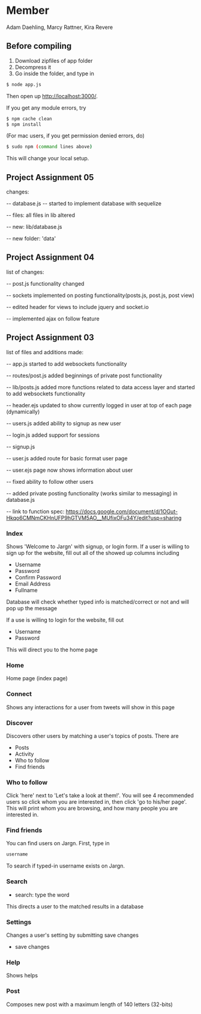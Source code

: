 # Member
Adam Daehling, Marcy Rattner, Kira Revere

## Before compiling
1) Download zipfiles of app folder
2) Decompress it
3) Go inside the folder, and type in
```sh
$ node app.js
```
Then open up [http://localhost:3000/](localhost:3000).

If you get any module errors, try
```sh
$ npm cache clean
$ npm install
```
(For mac users, if you get permission denied errors, do)
```sh
$ sudo npm (command lines above)
```
This will change your local setup.

## Project Assignment 05
changes:

-- database.js -- started to implement database with sequelize

-- files: all files in lib altered

-- new: lib/database.js

-- new folder: 'data'

## Project Assignment 04
list of changes:

-- post.js functionality changed

-- sockets implemented on posting functionality(posts.js, post.js, post view)

-- edited header for views to include jquery and socket.io

-- implemented ajax on follow feature

## Project Assignment 03

list of files and additions made:

-- app.js started to add websockets functionality

-- routes/post.js added beginnings of private post functionality

-- lib/posts.js added more functions related to data access layer and started to add websockets functionality

-- header.ejs updated to show currently logged in user at top of each page (dynamically)

-- users.js added ability to signup as new user

-- login.js added support for sessions

-- signup.js

-- user.js added route for basic format user page

-- user.ejs page now shows information about user

-- fixed ability to follow other users

-- added private posting functionality (works similar to messaging) in database.js

-- link to function spec: https://docs.google.com/document/d/1OGut-Hkqo6CMNmCKHnUFP9hGTVM5AO__MUfixOFu34Y/edit?usp=sharing

### Index
Shows 'Welcome to Jargn' with signup, or login form.
If a user is willing to sign up for the website, fill out all of the showed up columns including

* Username
* Password
* Confirm Password
* Email Address
* Fullname

Database will check whether typed info is matched/correct or not and will pop up the message

If a use is willing to login for the website, fill out

* Username
* Password

This will direct you to the home page

### Home
Home page (index page)

### Connect
Shows any interactions for a user from tweets will show in this page

### Discover
Discovers other users by matching a user's topics of posts. There are

* Posts
* Activity
* Who to follow
* Find friends

### Who to follow
Click 'here' next to 'Let's take a look at them!'.
You will see 4 recommended users so click whom you are interested in, then click 'go to his/her page'.
This will print whom you are browsing, and how many people you are interested in.


### Find friends
You can find users on Jargn. First, type in 
```sh
username
```
To search if typed-in username exists on Jargn.


### Search
* search: type the word

This directs a user to the matched results in a database

### Settings
Changes a user's setting by submitting save changes

* save changes

### Help
Shows helps

### Post
Composes new post with a maximum length of 140 letters (32-bits)
